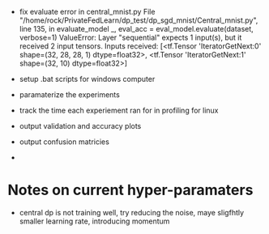 - fix evaluate error in central_mnist.py 
  File "/home/rock/PrivateFedLearn/dp_test/dp_sgd_mnist/Central_mnist.py", line 135, in evaluate_model
    _, eval_acc = eval_model.evaluate(dataset, verbose=1)
 ValueError: Layer "sequential" expects 1 input(s), but it received 2 input tensors. Inputs received: [<tf.Tensor 'IteratorGetNext:0' shape=(32, 28, 28, 1) dtype=float32>, <tf.Tensor 'IteratorGetNext:1' shape=(32, 10) dtype=float32>]
 
- setup .bat scripts for windows computer 
- paramaterize the experiments
- track the time each experiement ran for in profiling for linux
- output validation and accuracy plots
- output confusion matricies
- 

# Notes on current hyper-paramaters
- central dp is not training well, try reducing the noise, maye sligfhtly smaller learning rate, introducing momentum
